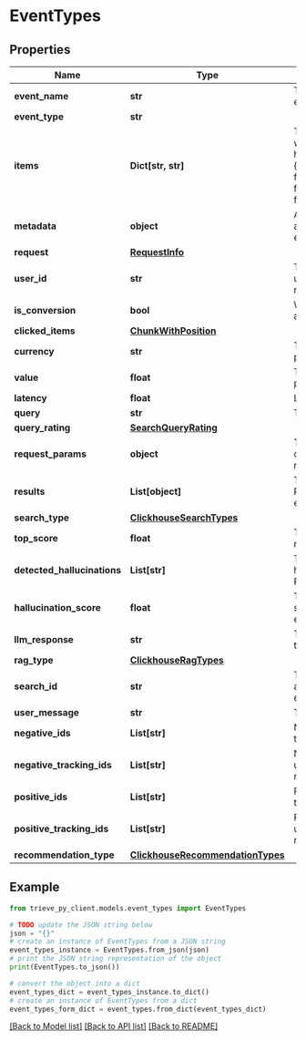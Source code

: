 # EventTypes


## Properties

Name | Type | Description | Notes
------------ | ------------- | ------------- | -------------
**event_name** | **str** | The name of the event | 
**event_type** | **str** |  | 
**items** | **Dict[str, str]** | The filter items that were clicked in a hashmap ie. {filter_name: filter_value} where filter_name is filter_type::field_name | 
**metadata** | **object** | Any other metadata associated with the event | [optional] 
**request** | [**RequestInfo**](RequestInfo.md) |  | [optional] 
**user_id** | **str** | The user id of the user who made the recommendation | [optional] 
**is_conversion** | **bool** | Whether the event is a conversion event | [optional] 
**clicked_items** | [**ChunkWithPosition**](ChunkWithPosition.md) |  | 
**currency** | **str** | The currency of the purchase | [optional] 
**value** | **float** | The value of the purchase | [optional] 
**latency** | **float** | Latency of the search | [optional] 
**query** | **str** | The search query | 
**query_rating** | [**SearchQueryRating**](SearchQueryRating.md) |  | [optional] 
**request_params** | **object** | The request params of the recommendation | [optional] 
**results** | **List[object]** | The results of the Recommendation event | [optional] 
**search_type** | [**ClickhouseSearchTypes**](ClickhouseSearchTypes.md) |  | [optional] 
**top_score** | **float** | Top score of the recommendation | [optional] 
**detected_hallucinations** | **List[str]** | The detected hallucinations of the RAG event | [optional] 
**hallucination_score** | **float** | The hallucination score of the RAG event | [optional] 
**llm_response** | **str** | The response from the LLM | [optional] 
**rag_type** | [**ClickhouseRagTypes**](ClickhouseRagTypes.md) |  | [optional] 
**search_id** | **str** | The search id to associate the RAG event with a search | [optional] 
**user_message** | **str** | The user message | 
**negative_ids** | **List[str]** | Negative ids used for the recommendation | [optional] 
**negative_tracking_ids** | **List[str]** | Negative tracking ids used for the recommendation | [optional] 
**positive_ids** | **List[str]** | Positive ids used for the recommendation | [optional] 
**positive_tracking_ids** | **List[str]** | Positive tracking ids used for the recommendation | [optional] 
**recommendation_type** | [**ClickhouseRecommendationTypes**](ClickhouseRecommendationTypes.md) |  | [optional] 

## Example

```python
from trieve_py_client.models.event_types import EventTypes

# TODO update the JSON string below
json = "{}"
# create an instance of EventTypes from a JSON string
event_types_instance = EventTypes.from_json(json)
# print the JSON string representation of the object
print(EventTypes.to_json())

# convert the object into a dict
event_types_dict = event_types_instance.to_dict()
# create an instance of EventTypes from a dict
event_types_form_dict = event_types.from_dict(event_types_dict)
```
[[Back to Model list]](../README.md#documentation-for-models) [[Back to API list]](../README.md#documentation-for-api-endpoints) [[Back to README]](../README.md)



